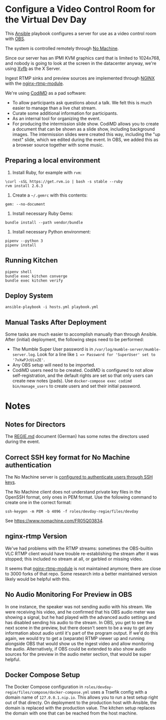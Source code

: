 # Configure a Video Control Room for the Virtual Dev Day

This [Ansible](https://www.ansible.com) playbook configures a server for use as a video control room with [OBS](https://obsproject.com).

The system is controlled remotely through [No Machine](https://www.nomachine.com).

Since our server has an IPMI KVM graphics card that is limited to 1024x768, and nobody is going to look at the screen in the datacenter anyway, we're using [Xvfb](https://www.x.org/releases/X11R7.6/doc/man/man1/Xvfb.1.xhtml) as the X Server.

Ingest RTMP sinks and preview sources are implemented through [NGINX](https://www.nginx.com) with the [nginx-rtmp-module](https://github.com/arut/nginx-rtmp-module).

We're using [CodiMD](https://github.com/hackmdio/codimd) as a pad software:
* To allow participants ask questions about a talk. We felt this is much easier to manage than a live chat stream.
* Curate some additional information for participants.
* As an internal tool for organizing the event.
* For producing the intermission slide show. CodiMD allows you to create a document that can be shown as a slide show, including background images. The intermission slides were created this way, including the "up next" slide, which we edited during the event. In OBS, we added this as a browser source together with some music.


## Preparing a local environment

1. Install Ruby, for example with `rvm`:
  ```
  \curl -sSL https://get.rvm.io | bash -s stable --ruby
  rvm install 2.6.3
  ```

1. Create a `~/.gemrc` with this contents:
  ```
  gem: --no-document
  ```

1. Install necessary Ruby Gems:
  ```
  bundle install --path vendor/bundle
  ```
1. Install necessary Python environment:
  ```
  pipenv --python 3
  pipenv install
  ```

## Running Kitchen

```
pipenv shell
bundle exec kitchen converge
bundle exec kitchen verify
```

## Deploy System

```
ansible-playbook -i hosts.yml playbook.yml
```

## Manual Tasks After Deployment

Some tasks are much easier to accomplish manually than through Ansible. After (initial) deployment, the following steps need to be performed:
* The Mumble Super User password is in `/var/log/mumble-server/mumble-server.log`. Look for a line like `1 => Password for 'SuperUser' set to '7vXwPJcUixZE'`.
* Any OBS setup will need to be imported.
* CodiMD users need to be created. CodiMD is configured to not allow self-registration, and the default rights are set so that only users can create new notes (pads). Use `docker-compose exec codimd bin/manage_users` to create users and set their initial password.

# Notes

## Notes for Directors

The [REGIE.md](./REGIE.md) document (German) has some notes the directors used during the event.


## Correct SSH key format for No Machine authentication

The No Machine server is [configured to authenticate users through SSH keys](https://www.nomachine.com/AR02L00785).

The No Machine client does not understand private key files in the OpenSSH format, only ones in PEM format. Use the following command to create one in the correct format:

```
ssh-keygen -m PEM -b 4096 -f roles/devday-regie/files/devday
```

See https://www.nomachine.com/FR05Q03834.


## nginx-rtmp Version

We've had problems with the RTMP streams: sometimes the OBS-builtin VLC RTMP client would have trouble re-establishing the stream after it was stopped; this included no stream at all, or garbled or missing video.

It seems that [nginx-rtmp-module](https://github.com/arut/nginx-rtmp-module) is not maintained anymore; there are close to 3000 forks of that repo. Some research into a better maintained version likely would be helpful with this.


## No Audio Monitoring For Preview in OBS

In one instance, the speaker was not sending audio with his stream. We were receiving his video, and he confirmed that his OBS audio meter was showing a signal, but he had played with the advanced audio settings and has disabled sending his audio to the stream. In OBS, you get to see the next scene in the preview, but there doesn't seem to be a way to get any information about audio until it's part of the program output. If we'd do this again, we would try to get a (separate) RTMP viewer up and running alongside OBS that would show us the ingest video and allow monitoring the audio. Alternatively, if OBS could be extended to also show audio sources for the preview in the audio meter section, that would be super helpful.

## Docker Compose Setup

The Docker Compose configuration in `roles/devday-regie/files/compose/docker-compose.yml` uses a Traefik config with a domain name of `127.0.0.1.nip.io`. This allows you to run a test setup right out of that directy. On deployment to the production host with Ansible, the domain is replaced with the production value. The kitchen setup replaces the domain with one that can be reached from the host machine.
